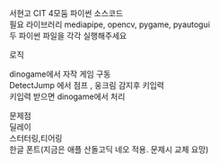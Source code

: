 서현고 CIT 4모둠 파이썬 소스코드   
필요 라이브러리 mediapipe, opencv, pygame, pyautogui   
두 파이썬 파일을 각각 실행해주세요
   
로직   
   
dinogame에서 자작 게임 구동   
DetectJump 에서 점프 , 웅크림 감지후 키입력   
키입력 받으면 dinogame에서 처리   
   
문제점   
딜레이   
스터터링,티어링   
한글 폰트(지금은 애플 산돌고딕 네오 적용. 문제시 교체 요망)